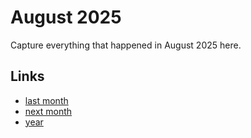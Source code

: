 # August 2025

Capture everything that happened in August 2025 here.

## Links
- [last month](calendar/months/2025-07.md)
- [next month](calendar/months/2025-09.md)
- [year](calendar/years/2025.md)
